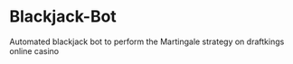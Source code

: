 # Blackjack-Bot
Automated blackjack bot to perform the Martingale strategy on draftkings online casino
